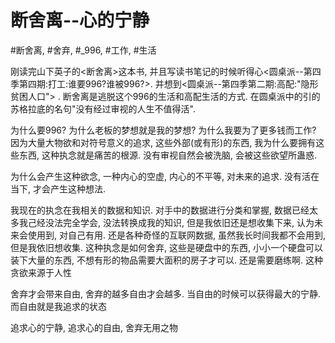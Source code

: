 # 断舍离--心的宁静

#断舍离, #舍弃, #_996, #工作, #生活

刚读完山下英子的<断舍离>这本书, 并且写读书笔记的时候听得心<圆桌派--第四季第四期:打工:谁要996?谁被996?>. 并想到<圆桌派--第四季第二期:高配:"隐形贫困人口"> . 断舍离是逃脱这个996的生活和高配生活的方式. 在圆桌派中的引的苏格拉底的名句"没有经过审视的人生不值得活". 

为什么要996? 为什么老板的梦想就是我的梦想? 为什么我要为了更多钱而工作? 因为大量大物欲和对符号意义的追求, 这些外部(或有形)的东西, 我为什么要拥有这些东西, 这种执念就是痛苦的根源. 没有审视自然会被洗脑, 会被这些欲望所蛊惑. 

为什么会产生这种欲念, 一种内心的空虚, 内心的不平等, 对未来的追求. 没有活在当下, 才会产生这种想法. 

我现在的执念在我相关的数据和知识. 对手中的数据进行分类和掌握, 数据已经太多我己经没法完全学会, 没法转换成我的知识, 但是我依旧还是想收集下来, 认为未来会使用到, 对自己有用. 还是各种奇怪的互联网数据, 虽然我长时间我都不会用到, 但是我依旧想收集. 这种执念是如何舍弃, 这些是硬盘中的东西, 小小一个硬盘可以装下大量的东西, 不想有形的物品需要大面积的房子才可以. 还是需要磨练啊. 这种贪欲来源于人性

舍弃才会带来自由, 舍弃的越多自由才会越多. 当自由的时候可以获得最大的宁静. 而自由就是我追求的状态

追求心的宁静, 追求心的自由, 舍弃无用之物